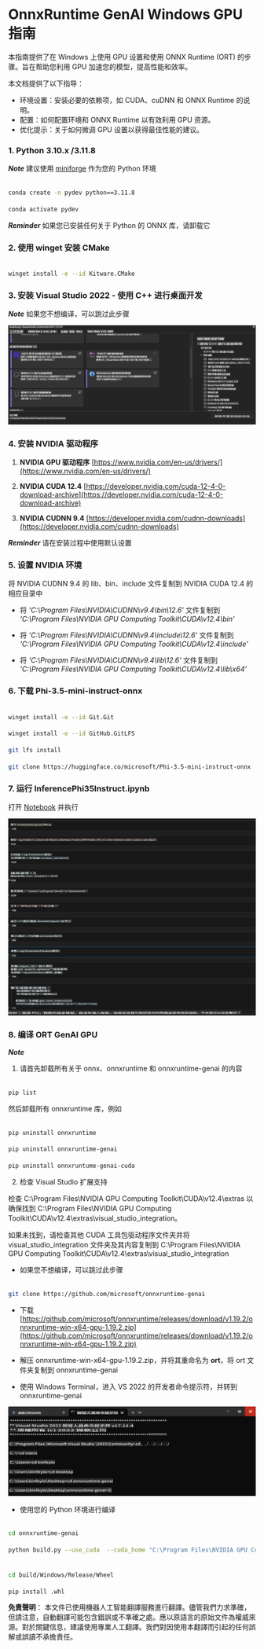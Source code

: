 # **OnnxRuntime GenAI Windows GPU 指南**

本指南提供了在 Windows 上使用 GPU 设置和使用 ONNX Runtime (ORT) 的步骤。旨在帮助您利用 GPU 加速您的模型，提高性能和效率。

本文档提供了以下指导：

- 环境设置：安装必要的依赖项，如 CUDA、cuDNN 和 ONNX Runtime 的说明。
- 配置：如何配置环境和 ONNX Runtime 以有效利用 GPU 资源。
- 优化提示：关于如何微调 GPU 设置以获得最佳性能的建议。

### **1. Python 3.10.x /3.11.8**

   ***Note*** 建议使用 [miniforge](https://github.com/conda-forge/miniforge/releases/latest/download/Miniforge3-Windows-x86_64.exe) 作为您的 Python 环境

   ```bash

   conda create -n pydev python==3.11.8

   conda activate pydev

   ```

   ***Reminder*** 如果您已安装任何关于 Python 的 ONNX 库，请卸载它

### **2. 使用 winget 安装 CMake**

   ```bash

   winget install -e --id Kitware.CMake

   ```

### **3. 安装 Visual Studio 2022 - 使用 C++ 进行桌面开发**

   ***Note*** 如果您不想编译，可以跳过此步骤

![CPP](../../../../../translated_images/01.854106e1a59a99d94b3107272561ee2a29b6e88c88eee54f5208aa267e245673.tw.png)

### **4. 安装 NVIDIA 驱动程序**

1. **NVIDIA GPU 驱动程序**  [https://www.nvidia.com/en-us/drivers/](https://www.nvidia.com/en-us/drivers/)

2. **NVIDIA CUDA 12.4** [https://developer.nvidia.com/cuda-12-4-0-download-archive](https://developer.nvidia.com/cuda-12-4-0-download-archive)

3. **NVIDIA CUDNN 9.4**  [https://developer.nvidia.com/cudnn-downloads](https://developer.nvidia.com/cudnn-downloads)

***Reminder*** 请在安装过程中使用默认设置

### **5. 设置 NVIDIA 环境**

将 NVIDIA CUDNN 9.4 的 lib、bin、include 文件复制到 NVIDIA CUDA 12.4 的相应目录中

- 将 *'C:\Program Files\NVIDIA\CUDNN\v9.4\bin\12.6'* 文件复制到 *'C:\Program Files\NVIDIA GPU Computing Toolkit\CUDA\v12.4\bin'*

- 将 *'C:\Program Files\NVIDIA\CUDNN\v9.4\include\12.6'* 文件复制到 *'C:\Program Files\NVIDIA GPU Computing Toolkit\CUDA\v12.4\include'*

- 将 *'C:\Program Files\NVIDIA\CUDNN\v9.4\lib\12.6'* 文件复制到 *'C:\Program Files\NVIDIA GPU Computing Toolkit\CUDA\v12.4\lib\x64'*

### **6. 下载 Phi-3.5-mini-instruct-onnx**

   ```bash

   winget install -e --id Git.Git

   winget install -e --id GitHub.GitLFS

   git lfs install

   git clone https://huggingface.co/microsoft/Phi-3.5-mini-instruct-onnx

   ```

### **7. 运行 InferencePhi35Instruct.ipynb**

   打开 [Notebook](../../../../../code/09.UpdateSamples/Aug/ortgpu-phi35-instruct.ipynb) 并执行

![RESULT](../../../../../translated_images/02.43aae251d78f36de205297b84791456ffeca7e25fa205efa5a7c1ae310dfa2f4.tw.png)

### **8. 编译 ORT GenAI GPU**

   ***Note*** 
   
   1. 请首先卸载所有关于 onnx、onnxruntime 和 onnxruntime-genai 的内容

   ```bash

   pip list 
   
   ```

   然后卸载所有 onnxruntime 库，例如

   ```bash

   pip uninstall onnxruntime

   pip uninstall onnxruntime-genai

   pip uninstall onnxruntume-genai-cuda
   
   ```

   2. 检查 Visual Studio 扩展支持 

   检查 C:\Program Files\NVIDIA GPU Computing Toolkit\CUDA\v12.4\extras 以确保找到 C:\Program Files\NVIDIA GPU Computing Toolkit\CUDA\v12.4\extras\visual_studio_integration。 
   
   如果未找到，请检查其他 CUDA 工具包驱动程序文件夹并将 visual_studio_integration 文件夹及其内容复制到 C:\Program Files\NVIDIA GPU Computing Toolkit\CUDA\v12.4\extras\visual_studio_integration

   - 如果您不想编译，可以跳过此步骤

   ```bash

   git clone https://github.com/microsoft/onnxruntime-genai

   ```

   - 下载 [https://github.com/microsoft/onnxruntime/releases/download/v1.19.2/onnxruntime-win-x64-gpu-1.19.2.zip](https://github.com/microsoft/onnxruntime/releases/download/v1.19.2/onnxruntime-win-x64-gpu-1.19.2.zip)

   - 解压 onnxruntime-win-x64-gpu-1.19.2.zip，并将其重命名为 **ort**，将 ort 文件夹复制到 onnxruntime-genai

   - 使用 Windows Terminal，进入 VS 2022 的开发者命令提示符，并转到 onnxruntime-genai

![RESULT](../../../../../translated_images/03.aedc01607f76c31c2e1199c3014638c9f07dfc89218db0cecc793ba2e96cba75.tw.png)

   - 使用您的 Python 环境进行编译

   ```bash

   cd onnxruntime-genai

   python build.py --use_cuda  --cuda_home "C:\Program Files\NVIDIA GPU Computing Toolkit\CUDA\v12.4" --config Release
 

   cd build/Windows/Release/Wheel

   pip install .whl

   ```

**免責聲明**：
本文件已使用機器人工智能翻譯服務進行翻譯。儘管我們力求準確，但請注意，自動翻譯可能包含錯誤或不準確之處。應以原語言的原始文件為權威來源。對於關鍵信息，建議使用專業人工翻譯。我們對因使用本翻譯而引起的任何誤解或誤讀不承擔責任。
